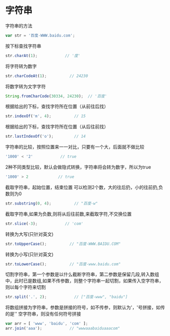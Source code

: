 # 字符串

字符串的方法

```js
var str = '百度-WWW.baidu.com';
```

按下标查找字符串

```js
str.charAt(1);            // '度'

```

将字符转为数字

```js
str.charCodeAt(1);          // 24230
```

将数字转为文字字符

```js
String.fromCharCode(30334, 24230);  // '百度'
```

根据给出的下标，查找字符所在位置（从前往后找）

```js
str.indexOf('m', 4);          // 15
```

根据给出的下标，查找字符所在位置（从后往前找）

```js
str.lastIndexOf('o');         // 14
```

字符串的比较，按照位置来一一对比，只要有一个大，后面就不做比较

```js
'1000' < '2'            // true
```

2种不同类型比较，默认会做隐式转换，字符串将会转为数字，所以为true

```js
'1000' > 2             // true
```

截取字符串，起始位置，结束位置 可以检测2个数，大的往后扔，小的往前扔,负数则为0

```js
str.substring(0, 4);          // "百度-w"
```

截取字符串,如果为负数,则将从后往前数,来截取字符,不交换位置

```js
str.slice(-3);            // 'com'
```

转换为大写(只针对英文)

```js
str.toUpperCase();          // "百度-WWW.BAIDU.COM"
```

转换为小写(只针对英文)

```js
str.toLowerCase();          // "百度-www.baidu.com"
```

切割字符串，第一个参数是以什么截断字符串，第二参数是保留几段,转入数组中，此时已是数组,如果不传参数，则整个字符串一起切割，如果传入空字符串，则以每个字符来切割

```js
str.split('.', 2);            // ["百度-www", "baidu"]
```

将数组拼接为字符串，参数是拼接的符号，如不传参，则默认为'，'号拼接，如传的是'' 空字符串，则没有任何符号拼接

```js
var arr = [ 'www', 'baidu', 'com' ];
arr.join('aaa');            // "wwwaaabaiduaaacom"
```
